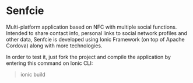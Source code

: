 # Senfcie

Multi-platform application based on NFC with multiple social functions. Intended to share contact info, personal links to social network profiles and other data, Senfcie is developed using Ionic Framework (on top of Apache Cordova) along with more technologies.

In order to test it, just fork the project and compile the application by entering this command on Ionic CLI:
> ionic build
